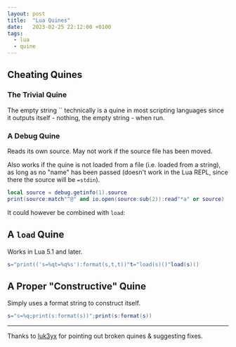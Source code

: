 ```yaml
---
layout: post
title:  "Lua Quines"
date:   2023-02-25 22:12:00 +0100
tags:
  - lua
  - quine
---
```


## Cheating Quines

### The Trivial Quine

The empty string `` technically is a quine in most scripting languages since it outputs itself - nothing, the empty string - when run.

### A Debug Quine

Reads its own source. May not work if the source file has been moved.

Also works if the quine is not loaded from a file
(i.e. loaded from a string), as long as no "name" has been passed
(doesn't work in the Lua REPL, since there the source will be `=stdin`).

```lua
local source = debug.getinfo(1).source
print(source:match"^@" and io.open(source:sub(2)):read"*a" or source)
```

It could however be combined with `load`:

## A `load` Quine

Works in Lua 5.1 and later.

```lua
s="print(('s=%qt=%q%s'):format(s,t,t))"t="load(s)()"load(s)()
```

## A Proper "Constructive" Quine

Simply uses a format string to construct itself.

```lua
s="s=%q;print(s:format(s))";print(s:format(s))
```

---

Thanks to [luk3yx](https://github.com/luk3yx) for pointing out broken quines & suggesting fixes.

